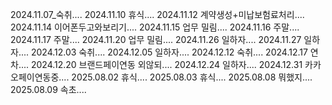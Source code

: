 2024.11.07_숙취....
2024.11.10 휴식....
2024.11.12 계약생성+미납보험료처리....
2024.11.14 이어폰두고와보리기....
2024.11.15 업무 밀림....
2024.11.16 주말....
2024.11.17 주말....
2024.11.20 업무 밀림....
2024.11.26 일하자....
2024.11.27 일하자....
2024.12.03 숙취....
2024.12.05 일하자....
2024.12.12 숙취....
2024.12.17 연차....
2024.12.20 브랜드페이연동 외않되....
2024.12.24 일하자....
2024.12.31 카카오페이연동중....
2025.08.02 휴식....
2025.08.03 휴식....
2025.08.08 뭐했지....
2025.08.09 속초....